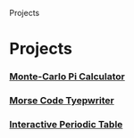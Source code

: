 Projects








# Projects

### [Monte-Carlo Pi Calculator](/projects/monte-carlo/)
### [Morse Code Tyepwriter](/projects/morse-code/)
### [Interactive Periodic Table](/projects/periodic-table/)
